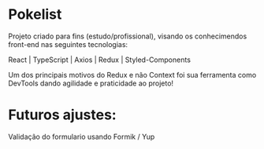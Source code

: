 # Pokelist

Projeto criado para fins (estudo/profissional), visando os conhecimendos front-end nas seguintes tecnologias:

React | TypeScript | Axios | Redux | Styled-Components

Um dos principais motivos do Redux e não Context foi sua ferramenta como DevTools dando agilidade e praticidade ao projeto!

# Futuros ajustes:

Validação do formulario usando Formik / Yup
